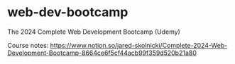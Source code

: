# web-dev-bootcamp
The 2024 Complete Web Development Bootcamp (Udemy)

Course notes: https://www.notion.so/jared-skolnicki/Complete-2024-Web-Development-Bootcamp-8664ce6f5cf44acb99f359d520b21a80
